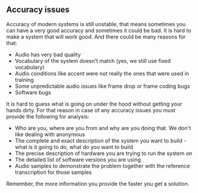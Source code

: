 ## Accuracy issues

Accuracy of modern systems is still unstable, that means sometimes you can have a very good accuracy and sometimes it could be bad.
It is hard to make a system that will work good. And there could be many reasons for that:

  * Audio has very bad quality
  * Vocabulary of the system doesn't match (yes, we still use fixed vocabulary)
  * Audio conditions like accent were not really the ones that were used in training
  * Some unpredictable audio issues like frame drop or frame coding bugs
  * Software bugs

It is hard to guess what is going on under the hood without getting your hands dirty. For that reason in case of any accuracy
issues you must provide the following for analysis:

  * Who are you, where are you from and why are you doing that. We don't like dealing with anonymous
  * The complete and exact description of the system you want to build - what is it going to do, what do you want to build
  * The precise description of hardware you are trying to run the system on
  * The detailed list of software versions you are using
  * Audio samples to demonstrate the problem together with the reference transcription for those samples

Remember, the more information you provide the faster you get a solution.
